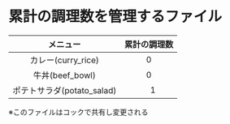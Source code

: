# 累計の調理数を管理するファイル

|メニュー|累計の調理数|
|:--:|:--:|
|カレー(curry_rice)|0|
|牛丼(beef_bowl)　|0|
|ポテトサラダ(potato_salad)|　1|

※このファイルはコックで共有し変更される